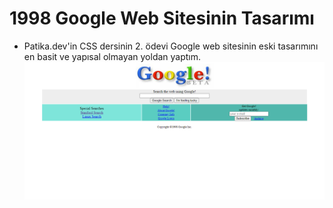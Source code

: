 # 1998 Google Web Sitesinin Tasarımı
- Patika.dev'in CSS dersinin 2. ödevi Google web sitesinin eski tasarımını en basit ve yapısal olmayan yoldan yaptım.
![](google1998.png)